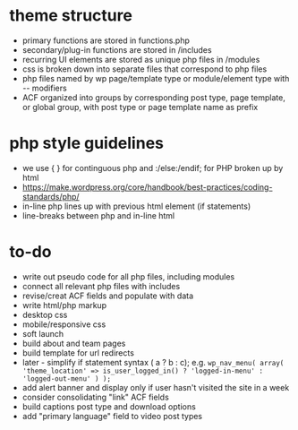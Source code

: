 # theme structure

* primary functions are stored in functions.php
* secondary/plug-in functions are stored in /includes
* recurring UI elements are stored as unique php files in /modules
* css is broken down into separate files that correspond to php files
* php files named by wp page/template type or module/element type with -- modifiers
* ACF organized into groups by corresponding post type, page template, or global group, with post type or page template name as prefix 

# php style guidelines

* we use { } for continguous php and :/else:/endif; for PHP broken up by html
* https://make.wordpress.org/core/handbook/best-practices/coding-standards/php/
* in-line php lines up with previous html element (if statements)
* line-breaks between php and in-line html

# to-do

* write out pseudo code for all php files, including modules
* connect all relevant php files with includes
* revise/creat ACF fields and populate with data
* write html/php markup
* desktop css
* mobile/responsive css
* soft launch
* build about and team pages
* build template for url redirects
* later - simplify if statement syntax ( a ? b : c); e.g.
`wp_nav_menu( array(
	'theme_location' => is_user_logged_in() ? 'logged-in-menu' : 'logged-out-menu'
) );`
* add alert banner and display only if user hasn't visited the site in a week
* consider consolidating "link" ACF fields
* build captions post type and download options
* add "primary language" field to video post types